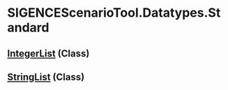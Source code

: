 # SIGENCEScenarioTool.Datatypes.Standard
## [IntegerList](./T_IntegerList.md) (Class)
## [StringList](./T_StringList.md) (Class)

